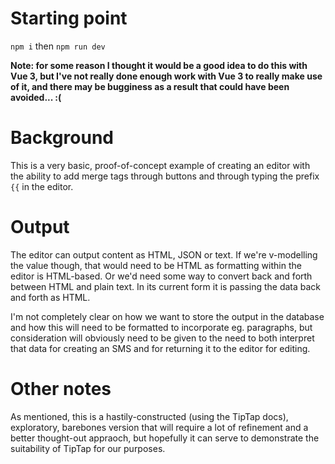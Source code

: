 # Starting point

`npm i` then `npm run dev`

**Note: for some reason I thought it would be a good idea to do this with Vue 3, but I've not really done enough work with Vue 3 to really make use of it, and there may be bugginess as a result that could have been avoided... :(**

# Background

This is a very basic, proof-of-concept example of creating an editor with the ability to add merge tags through buttons and through typing the prefix `{{` in the editor. 

# Output

The editor can output content as HTML, JSON or text. If we're v-modelling the value though, that would need to be HTML as formatting within the editor is HTML-based. Or we'd need some way to convert back and forth between HTML and plain text. In its current form it is passing the data back and forth as HTML.

I'm not completely clear on how we want to store the output in the database and how this will need to be formatted to incorporate eg. paragraphs, but consideration will obviously need to be given to the need to both interpret that data for creating an SMS and for returning it to the editor for editing.

# Other notes

As mentioned, this is a hastily-constructed (using the TipTap docs), exploratory, barebones version that will require a lot of refinement and a better thought-out appraoch, but hopefully it can serve to demonstrate the suitability of TipTap for our purposes. 
